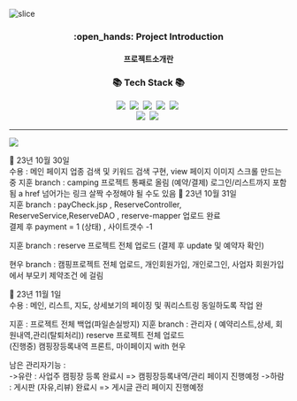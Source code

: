 ![slice](https://capsule-render.vercel.app/api?type=slice&color=auto&height=200&text=CAMPING🏕️&fontAlign=70&rotate=13&fontAlignY=25&desc=seulzzang's%20GitHub&descAlign=70.&descAlignY=44)


<div align=center>
  <h3>:open_hands: Project Introduction</h3>
  <h4>프로젝트소개란</h4>
</div>

<h3 align="center">📚 Tech Stack 📚</h3>
<p align="center">
  <img src="https://img.shields.io/badge/Eclipse-2C2255?style=flat-square&logo=eclipseide&logoColor=white"/>&nbsp 
  <img src="https://img.shields.io/badge/Oracle-F80000?style=flat-square&logo=oracle&logoColor=white"/>&nbsp
  <img src="https://img.shields.io/badge/Tomcat-F8DC75?style=flat-square&logo=apachetomcat&logoColor=white"/>&nbsp 
  <img src="https://img.shields.io/badge/VisualStudio-007ACC?style=flat-square&logo=visualstudiocode&logoColor=white"/>&nbsp 
  <img src="https://img.shields.io/badge/Bootstrap-7952B3?style=flat-square&logo=bootstrap&logoColor=white"/>&nbsp 
  <br>
  <img src="https://img.shields.io/badge/Spring-6DB33F?style=flat-square&logo=spring&logoColor=white"/>&nbsp 
  <img src="https://img.shields.io/badge/JavaScript-F7DF1E?style=flat-square&logo=javascript&logoColor=white"/>&nbsp 
</p>

<hr>

<img src="https://capsule-render.vercel.app/api?type=waving&color=auto&height=200&section=header&text=🧾기록(당일프로젝트전체업로드필수)&fontSize=90" />



📌 23년 10월 30일 <br>
수용 : 메인 페이지 업종 검색 및 키워드 검색 구현, view 페이지 이미지 스크롤 만드는 중
지훈 branch : camping 프로젝트 통째로 올림 (예약/결제)  로그인/리스트까지 포함됨   a href 넘어가는 링크 살짝 수정해야 될 수도 있음
📌 23년 10월 31일 <br>
지훈 branch : payCheck.jsp , ReserveController, ReserveService,ReserveDAO , reserve-mapper 업로드 완료 <br>
결제 후  payment = 1 (상태) , 사이트갯수 -1 <br>

지훈 branch : reserve 프로젝트 전체 업로드 (결제 후 update 및 예약자 확인)<br>

현우 branch : 캠핑프로젝트 전체 업로드, 개인회원가입, 개인로그인, 사업자 회원가입에서 부모키 제약조건 에 걸림<br>

📌 23년 11월 1일 <br>
수용 : 메인, 리스트, 지도, 상세보기의 페이징 및 쿼리스트링 동일하도록 작업 완<br>

지훈 : 프로젝트 전체 백업(파일손실방지)
지훈 branch : 관리자 ( 예약리스트,상세, 회원내역,관리(탈퇴처리))  reserve 프로젝트 전체 업로드 <br>
(진행중) 캠핑장등록내역 프론트, 마이페이지 with 현우<br>

남은 관리자기능 : <br>
->유란 : 사업주 캠핑장 등록 완료시 => 캠핑장등록내역/관리 페이지 진행예정 
->하람 : 게시판 (자유,리뷰) 완료시 => 게시글 관리 페이지 진행예정

 
